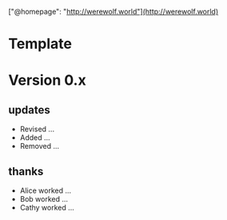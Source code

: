 ["@homepage": "http://werewolf.world"](http://werewolf.world)

# Template

# Version 0.x

## updates

* Revised ...
* Added ...
* Removed ...

## thanks

* Alice worked ...
* Bob worked ...
* Cathy worked ...
